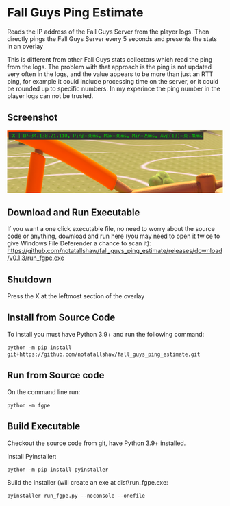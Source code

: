 # Fall Guys Ping Estimate

Reads the IP address of the Fall Guys Server from the player logs. Then directly pings the Fall Guys Server every 5 seconds and presents the stats in an overlay

This is different from other Fall Guys stats collectors which read the ping from the logs. The problem with that approach is the ping is not updated very often in the logs, and the value appears to be more than just an RTT ping, for example it could include processing time on the server, or it could be rounded up to specific numbers. In my experince the ping number in the player logs can not be trusted.

## Screenshot

![Fall Guys Ping Estimate](fall_guys_ping_estimator.png "Fall Guys Ping Estimate")

## Download and Run Executable

If you want a one click executable file, no need to worry about the source code or anything, download and run here (you may need to open it twice to give Windows File Deferender a chance to scan it): https://github.com/notatallshaw/fall_guys_ping_estimate/releases/download/v0.1.3/run_fgpe.exe

## Shutdown

Press the X at the leftmost section of the overlay

## Install from Source Code

To install you must have Python 3.9+ and run the following command:

```
python -m pip install git+https://github.com/notatallshaw/fall_guys_ping_estimate.git
```

## Run from Source code

On the command line run:

```
python -m fgpe
```

## Build Executable

Checkout the source code from git, have Python 3.9+ installed.

Install Pyinstaller:

```
python -m pip install pyinstaller
```

Build the installer (will create an exe at dist\run_fgpe.exe:

```
pyinstaller run_fgpe.py --noconsole --onefile
```
